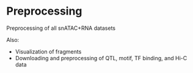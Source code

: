 # Preprocessing

Preprocessing of all snATAC+RNA datasets

Also:

- Visualization of fragments
- Downloading and preprocessing of QTL, motif, TF binding, and Hi-C data